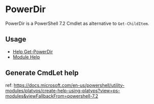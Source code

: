 # PowerDir

PowerDir is a PowerShell 7.2 Cmdlet as alternative to `Get-ChildItem`.

## Usage

- [Help Get-PowerDir](./PowerDir/doc/Get-PowerDir.md)
- [Module Help](./PowerDir/doc/PowerDir.GetPowerDir.md)



## Generate CmdLet help

ref: https://docs.microsoft.com/en-us/powershell/utility-modules/platyps/create-help-using-platyps?view=ps-modules&viewFallbackFrom=powershell-7.2

